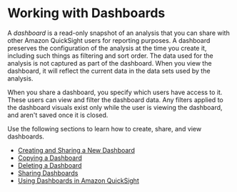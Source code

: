 # Working with Dashboards<a name="working-with-dashboards"></a>

A *dashboard* is a read\-only snapshot of an analysis that you can share with other Amazon QuickSight users for reporting purposes\. A dashboard preserves the configuration of the analysis at the time you create it, including such things as filtering and sort order\. The data used for the analysis is not captured as part of the dashboard\. When you view the dashboard, it will reflect the current data in the data sets used by the analysis\.

When you share a dashboard, you specify which users have access to it\. These users can view and filter the dashboard data\. Any filters applied to the dashboard visuals exist only while the user is viewing the dashboard, and aren't saved once it is closed\. 

Use the following sections to learn how to create, share, and view dashboards\.


+ [Creating and Sharing a New Dashboard](creating-a-dashboard.md)
+ [Copying a Dashboard](copying-a-dashboard.md)
+ [Deleting a Dashboard](deleting-a-dashboard.md)
+ [Sharing Dashboards](sharing-a-dashboard.md)
+ [Using Dashboards in Amazon QuickSight](using-dashboards.md)